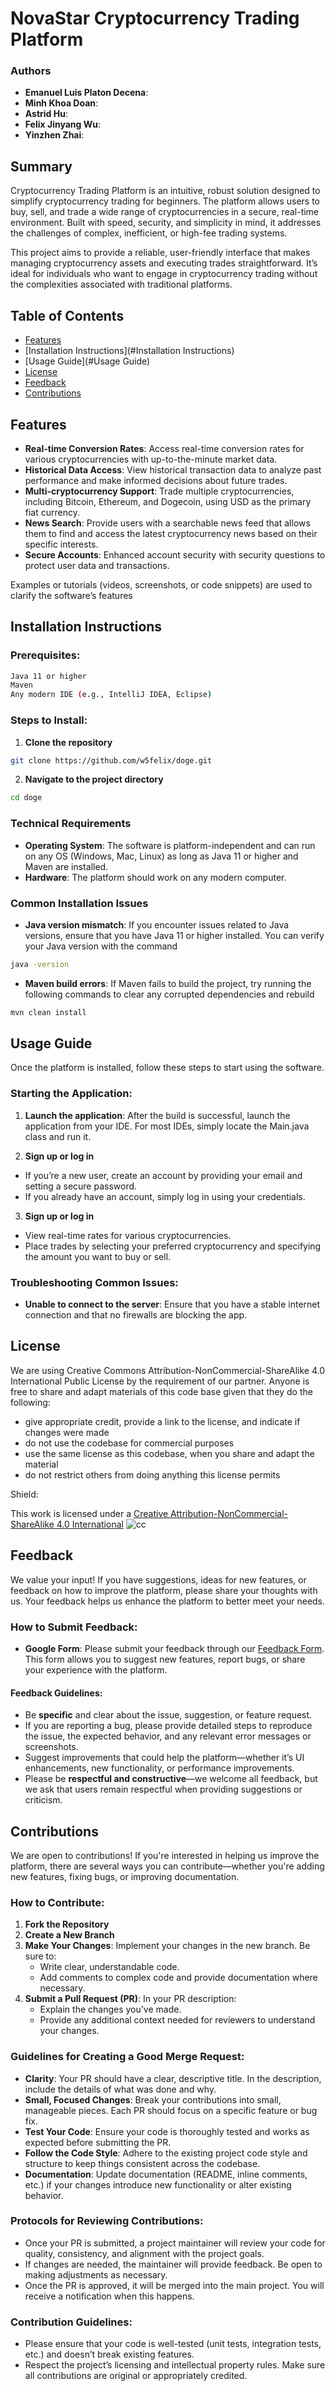 # NovaStar Cryptocurrency Trading Platform

### Authors
- **Emanuel Luis Platon Decena**: 
- **Minh Khoa Doan**: 
- **Astrid Hu**: 
- **Felix Jinyang Wu**: 
- **Yinzhen Zhai**: 

## Summary
Cryptocurrency Trading Platform is an intuitive, robust solution designed to simplify cryptocurrency trading for 
beginners. The platform allows users to buy, sell, and trade a wide range of cryptocurrencies in a secure, real-time 
environment. Built with speed, security, and simplicity in mind, it addresses the challenges of complex, inefficient, 
or high-fee trading systems.

This project aims to provide a reliable, user-friendly interface that makes managing cryptocurrency assets and executing
trades straightforward. It’s ideal for individuals who want to engage in cryptocurrency trading without the complexities 
associated with traditional platforms.

## Table of Contents
- [Features](#Features)
- [Installation Instructions](#Installation Instructions)
- [Usage Guide](#Usage Guide)
- [License](#License)
- [Feedback](#Feedback)
- [Contributions](#Contributions)

## Features
- **Real-time Conversion Rates**: Access real-time conversion rates for various cryptocurrencies with up-to-the-minute 
market data.
- **Historical Data Access**: View historical transaction data to analyze past performance and make informed decisions 
about future trades.
- **Multi-cryptocurrency Support**: Trade multiple cryptocurrencies, including Bitcoin, Ethereum, and Dogecoin, 
using USD as the primary fiat currency.
- **News Search**: Provide users with a searchable news feed that allows them to find and access the latest 
cryptocurrency news based on their specific interests.
- **Secure Accounts**: Enhanced account security with security questions to protect user data and transactions.

Examples or tutorials (videos, screenshots, or code snippets) are used to clarify the software’s features
## Installation Instructions

### Prerequisites:
```bash
Java 11 or higher
Maven
Any modern IDE (e.g., IntelliJ IDEA, Eclipse)
```
### Steps to Install:
1. **Clone the repository**
```bash
git clone https://github.com/w5felix/doge.git
```
2. **Navigate to the project directory**
```bash
cd doge
```

### Technical Requirements
- **Operating System**: The software is platform-independent and can run on any OS (Windows, Mac, Linux) as long as Java
11 or higher and Maven are installed.
- **Hardware**: The platform should work on any modern computer.

### Common Installation Issues
- **Java version mismatch**: If you encounter issues related to Java versions, ensure that you have Java 11 or higher installed. You can verify your Java version with the command
```bash
java -version
```
- **Maven build errors**: If Maven fails to build the project, try running the following commands to clear any corrupted dependencies and rebuild
```bash
mvn clean install
```

## Usage Guide
Once the platform is installed, follow these steps to start using the software.
### Starting the Application:
1. **Launch the application**: After the build is successful, launch the application from your IDE. For most IDEs, simply locate the Main.java class and run it.

2. **Sign up or log in**
- If you’re a new user, create an account by providing your email and setting a secure password.
- If you already have an account, simply log in using your credentials.
3. **Sign up or log in**
- View real-time rates for various cryptocurrencies.
- Place trades by selecting your preferred cryptocurrency and specifying the amount you want to buy or sell.

### Troubleshooting Common Issues:
- **Unable to connect to the server**: Ensure that you have a stable internet connection and that no firewalls are blocking the app.

## License
We are using Creative Commons Attribution-NonCommercial-ShareAlike 4.0 International
Public License by the requirement of our partner. Anyone is free to share and adapt materials of this code base given that they do the following:
- give appropriate credit, provide a link to the license, and indicate if changes were made
- do not use the codebase for commercial purposes
- use the same license as this codebase, when you share and adapt the material
- do not restrict others from doing anything this license permits

Shield:

This work is licensed under a [Creative Attribution-NonCommercial-ShareAlike 4.0 International](https://creativecommons.org/licenses/by-nc-sa/4.0/deed.en)
![cc](https://www.google.com/url?sa=i&url=https%3A%2F%2Fwww.researchgate.net%2Ffigure%2FCreative-Commons-Attribution-NonCommercial-ShareAlike-40-International-Public_fig14_320008976&psig=AOvVaw0ma_5giqWlt8l6gWU-vsWh&ust=1733019847680000&source=images&cd=vfe&opi=89978449&ved=0CBcQjhxqFwoTCKjU65SAg4oDFQAAAAAdAAAAABAE)

## Feedback
We value your input! If you have suggestions, ideas for new features, or feedback on how to improve the platform, 
please share your thoughts with us. Your feedback helps us enhance the platform to better meet your needs.

### How to Submit Feedback:
- **Google Form**: Please submit your feedback through our [Feedback Form](https://forms.gle/x5aanh3DYTMeEenr7). This 
form allows you to suggest new features, report bugs, or share your experience with the platform.

#### Feedback Guidelines:
- Be **specific** and clear about the issue, suggestion, or feature request.
- If you are reporting a bug, please provide detailed steps to reproduce the issue, the expected behavior, and any
relevant error messages or screenshots.
- Suggest improvements that could help the platform—whether it’s UI enhancements, new functionality, or performance 
improvements.
- Please be **respectful and constructive**—we welcome all feedback, but we ask that users remain respectful when 
providing suggestions or criticism.

## Contributions
We are open to contributions! If you're interested in helping us improve the platform, there are several ways you can
contribute—whether you're adding new features, fixing bugs, or improving documentation.

### How to Contribute:
1. **Fork the Repository**
2. **Create a New Branch**
3. **Make Your Changes**: Implement your changes in the new branch. Be sure to:
    - Write clear, understandable code.
    - Add comments to complex code and provide documentation where necessary.
4. **Submit a Pull Request (PR)**: In your PR description:
    - Explain the changes you’ve made.
    - Provide any additional context needed for reviewers to understand your changes.

### Guidelines for Creating a Good Merge Request:
- **Clarity**: Your PR should have a clear, descriptive title. In the description, include the details of what was done and why.
- **Small, Focused Changes**: Break your contributions into small, manageable pieces. Each PR should focus on a specific feature or bug fix.
- **Test Your Code**: Ensure your code is thoroughly tested and works as expected before submitting the PR.
- **Follow the Code Style**: Adhere to the existing project code style and structure to keep things consistent across the codebase.
- **Documentation**: Update documentation (README, inline comments, etc.) if your changes introduce new functionality or alter existing behavior.

### Protocols for Reviewing Contributions:
- Once your PR is submitted, a project maintainer will review your code for quality, consistency, and alignment with the project goals.
- If changes are needed, the maintainer will provide feedback. Be open to making adjustments as necessary.
- Once the PR is approved, it will be merged into the main project. You will receive a notification when this happens.

### Contribution Guidelines:
- Please ensure that your code is well-tested (unit tests, integration tests, etc.) and doesn’t break existing features.
- Respect the project’s licensing and intellectual property rules. Make sure all contributions are original or appropriately credited.


